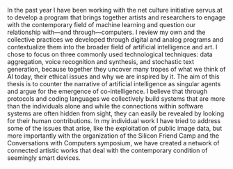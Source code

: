 In the past year I have been working with the net culture initiative servus.at to develop a program that brings together artists and researchers to engage with the contemporary field of machine learning and question our relationship with—and through—computers.
I review my own and the collective practices we developed through digital and analog programs and contextualize them into the broader field of artificial intelligence and art. I chose to focus on three commonly used technological techniques: data aggregation, voice recognition and synthesis, and stochastic text generation, because together they uncover many tropes of what we think of AI today, their ethical issues and why we are inspired by it. 
The aim of this thesis is to counter the narrative of artificial intelligence as singular agents and argue for the emergence of co-intelligence. I believe that through protocols and coding languages we collectively build systems that are more than the individuals alone and while the connections within software systems are often hidden from sight, they can easily be revealed by looking for their human contributions.
In my individual work I have tried to address some of the issues that arise, like the exploitation of public image data, but more importantly with the organization of the Silicon Friend Camp and the Conversations with Computers symposium, we have created a network of connected artistic works that deal with the contemporary condition of seemingly smart devices.

